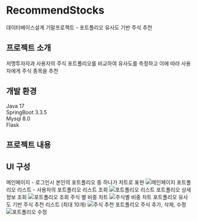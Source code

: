 # RecommendStocks
데이터베이스설계 기말프로젝트 - 포트폴리오 유사도 기반 주식 추천

## 프로젝트 소개
저명투자자과 사용자의 주식 포트폴리오를 비교하여 유사도를 측정하고 이에 따라 사용자에게 주식 종목을 추천

## 개발 환경
Java 17<br/>
SpringBoot 3.3.5<br/>
Mysql 8.0<br/>
Flask<br/>

## 프로젝트 내용




## UI 구성
메인페이지 - 로그인시 본인의 포트폴리오 중 하나가 차트로 표현
![메인페이지](https://github.com/user-attachments/assets/13eae5ab-450d-46dc-91e0-89acdc9ce42b)
포트폴리오 리스트 - 사용자의 포트폴리오 리스트 조회
![포트폴리오 리스트](https://github.com/user-attachments/assets/98e18af9-a94b-407d-8aff-5d9b2c502f30)
포트폴리오 상세 정보 조회
![포트폴리오 조회](https://github.com/user-attachments/assets/ae0b25ac-4065-45d3-8882-ad4976e48a9c)
주식 별 비중 차트
![주식별 비중 차트](https://github.com/user-attachments/assets/83bb42ce-f6df-4bbf-b649-72305d5e2f40)
포트폴리오 유사도 기반 주식 추천 리스트 (최대 10개)
![주식 추천](https://github.com/user-attachments/assets/e612818c-fb8b-4520-b043-d07a665cbd6a)
포트폴리오 주식 추가, 삭제, 수정
![포트폴리오 수정](https://github.com/user-attachments/assets/a955ad89-dd56-4cf3-af93-20ad6662cc36)
